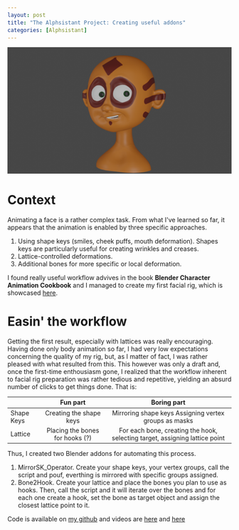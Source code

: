 ```yaml
---
layout: post
title: "The Alphsistant Project: Creating useful addons"
categories: [Alphsistant]
---
```

<img src="/images/alphdien_bone2hook.png" class="fit image">

# Context 

Animating a face is a rather complex task. From what I've learned so far, it appears that the animation is enabled by three specific approaches. 

1. Using shape keys (smiles, cheek puffs, mouth deformation). Shapes keys are particularly useful for creating wrinkles and creases.  
1. Lattice-controlled deformations. 
1. Additional bones for more specific or local deformation. 

I found really useful workflow advives in the book **Blender Character Animation Cookbook** and I managed to create my first facial rig, which is showcased [here](https://www.youtube.com/watch?v=1ktlyoOD3oU). 

# Easin' the workflow 

Getting the first result, especially with lattices was really encouraging. Having done only body animation so far, I had very low expectations concerning the quality of my rig, but, as I matter of fact, I was rather pleased with what resulted from this. This however was only a draft and, once the first-time enthousiasm gone, I realized that the workflow inherent to facial rig preparation was rather tedious and repetitive, yielding an absurd number of clicks to get things done. That is: 

|            |             Fun part            |                                 Boring part                                 |
|------------|:-------------------------------:|:---------------------------------------------------------------------------:|
| Shape Keys | Creating the shape keys         | Mirroring shape keys Assigning vertex groups as masks                       |
|   Lattice  | Placing the bones for hooks (?) | For each bone, creating the hook, selecting target, assigning lattice point |
Thus, I created two Blender addons for automating this process. 

1. MirrorSK_Operator. Create your shape keys, your vertex groups, call the script and pouf, everthing is mirrored with specific groups assigned.
1. Bone2Hook. Create your lattice and place the bones you plan to use as hooks. Then, call the script and it will iterate over the bones and for each one create a hook, set the bone as target object and assign the closest lattice point to it. 

Code is available on [my github](https://github.com/mome36/BlenderWorkflowAddons)  and videos are [here](https://www.youtube.com/watch?v=Mszffr8R61k) and [here](https://www.youtube.com/watch?v=XKrTlb55Hqs&)

